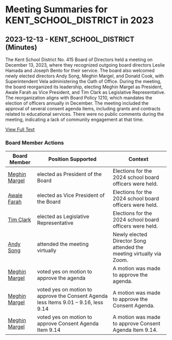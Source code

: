 # Meeting Summaries for KENT_SCHOOL_DISTRICT in 2023

## 2023-12-13 - KENT_SCHOOL_DISTRICT (Minutes)

The Kent School District No. 415 Board of Directors held a meeting on December 13, 2023, where they recognized outgoing board directors Leslie Hamada and Joseph Bento for their service. The board also welcomed newly elected directors Andy Song, Meghin Margel, and Donald Cook, with Superintendent Vela administering the Oath of Office. During the meeting, the board reorganized its leadership, electing Meghin Margel as President, Awale Farah as Vice President, and Tim Clark as Legislative Representative. The reorganization aligns with Board Policy 1210, which mandates the election of officers annually in December. The meeting included the approval of several consent agenda items, including grants and contracts related to educational services. There were no public comments during the meeting, indicating a lack of community engagement at that time.

[View Full Text](https://raw.githubusercontent.com/VoronoiPerspectives/WashingtonStateSchoolBoardExplorer/refs/heads/main/data/countries/usa/states/wa/counties/king/school_boards/kent_school_district/2023/processed/2023-12-13-board-minutes.txt)

### Board Member Actions

| Board Member | Position Supported | Context |
|--------------|--------------------|---------|
| [Meghin Margel](board_member_130.md) | elected as President of the Board | Elections for the 2024 school board officers were held. |
| [Awale Farah](board_member_131.md) | elected as Vice President of the Board | Elections for the 2024 school board officers were held. |
| [Tim Clark](board_member_132.md) | elected as Legislative Representative | Elections for the 2024 school board officers were held. |
| [Andy Song](board_member_134.md) | attended the meeting virtually | Newly elected Director Song attended the meeting virtually via Zoom. |
| [Meghin Margel](board_member_130.md) | voted yes on motion to approve the agenda | A motion was made to approve the agenda. |
| [Meghin Margel](board_member_130.md) | voted yes on motion to approve the Consent Agenda less Items 9.01 – 9.16, less 9.14 | A motion was made to approve the Consent Agenda. |
| [Meghin Margel](board_member_130.md) | voted yes on motion to approve Consent Agenda Item 9.14 | A motion was made to approve Consent Agenda Item 9.14. |


